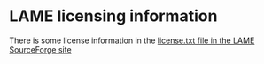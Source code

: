 # LAME licensing information

There is some license information in the
[license.txt file in the LAME SourceForge site](https://lame.sourceforge.io/license.txt)
